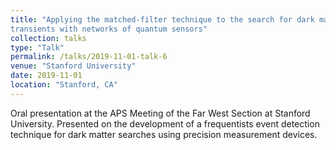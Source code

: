 ```yaml
---
title: "Applying the matched-filter technique to the search for dark matter
transients with networks of quantum sensors"
collection: talks
type: "Talk"
permalink: /talks/2019-11-01-talk-6
venue: "Stanford University"
date: 2019-11-01
location: "Stanford, CA"
---
```


Oral presentation at the APS Meeting of the Far West Section at Stanford University. Presented on the development of a frequentists event detection technique for dark matter searches using precision measurement devices.